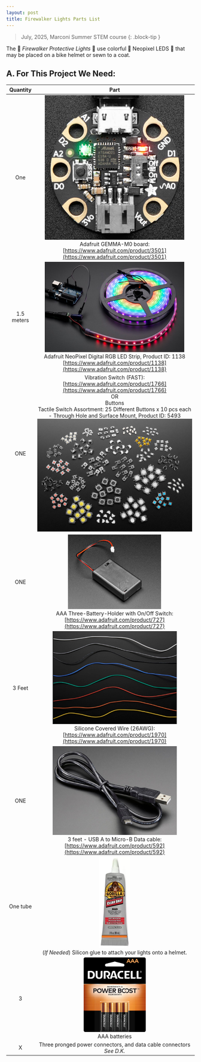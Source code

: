 ```yaml
---
layout: post
title: Firewalker Lights Parts List
---
```


> July, 2025, Marconi Summer STEM course
{: .block-tip }

The :rotating_light: *Firewalker Protective Lights* :rotating_light: use colorful :traffic_light: Neopixel LEDS :traffic_light: that may be placed on a bike helmet or sewn to a coat.


## A. For This Project We Need:


| Quantity | Part |
| :-: | :-: |
| One | <img alt="gemma" src="/_images/parts/gemma.png" width="90%" /> <br>Adafruit GEMMA-M0 board:<br>[https://www.adafruit.com/product/3501](https://www.adafruit.com/product/3501) |
| 1.5 meters | <img alt="neopixel" src="/_images/parts/neopixel.png" width="90%" /> <br> Adafruit NeoPixel Digital RGB LED Strip, Product ID: 1138 <br>[https://www.adafruit.com/product/1138](https://www.adafruit.com/product/1138) |
| ONE | Vibration Switch (FAST):<br>[https://www.adafruit.com/product/1766](https://www.adafruit.com/product/1766)<br>OR<br>Buttons<br>Tactile Switch Assortment: 25 Different Buttons x 10 pcs each - Through Hole and Surface Mount, Product ID: 5493<br>![buttons](/_images/parts/buttons.png)|
| ONE | <img alt="batterypack" src="/_images/parts/batterypack.png" width="60%"/><br>AAA Three-Battery-Holder with On/Off Switch:<br>[https://www.adafruit.com/product/727](https://www.adafruit.com/product/727)|
| 3 Feet | <img alt="wires" src="/_images/parts/wires.png" width="80%" /><br>Silicone Covered Wire (26AWG):<br>[https://www.adafruit.com/product/1970](https://www.adafruit.com/product/1970)|
| ONE | <img alt="usb" src="/_images/parts/usb.png" width="80%" /><br>3 feet - USB A to Micro-B Data cable:<br>[https://www.adafruit.com/product/592](https://www.adafruit.com/product/592)|
| One tube | <img alt="glue" src="/_images/parts/glue.png" width="20%" /><br>(*If Needed*) Silicon glue to attach your lights onto a helmet.<br>
| 3 | <img alt="batteries" src="/_images/parts/batteries.png" width="40%" /><br>AAA batteries|
| X | Three pronged power connectors, and data cable connectors<br>*See D.K.* |

